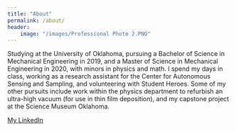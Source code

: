 ```yaml
---
title: "About"
permalink: /about/
header:
    image: "/images/Professional Photo 2.PNG"
---
```


Studying at the University of Oklahoma, pursuing a Bachelor of Science in Mechanical Engineering in 2019, and a Master of Science in Mechanical Engineering in 2020, with minors in physics and math. I spend my days in class, working as a research assistant for the Center for Autonomous Sensing and Sampling, and volunteering with Student Heroes. Some of my other pursuits include work within the physics department to refurbish an ultra-high vacuum (for use in thin film deposition), and my capstone project at the Science Museum Oklahoma.

<a href="www.linkedin.com/in/bryanboone">My LinkedIn</a>